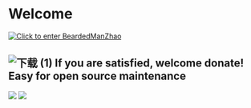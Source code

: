 # Welcome

<a href='http://www.lingyuzhao.top/'>
  <img src='https://user-images.githubusercontent.com/113756063/192980222-2746119b-0b95-4260-963f-93f52e546dc9.png' title='BeardedManZhao's website center!' alt='Click to enter BeardedManZhao's website!'>
</a>

<!-- 
<img align="left" src="https://github-readme-stats.vercel.app/api?username=BeardedManZhao&include_all_commits=true&count_private-true&custom_title=BeardedManZhao'%20GitHub%20Stats&line_height=30&show_icons=true&hide_border=true&bg_color=192133&title_color=efb752&icon_color=efb752&text_color=70bed9" width="100%"/>
<br>
-->

## ![下载 (1)](https://github.com/BeardedManZhao/BeardedManZhao/assets/113756063/04bb5549-e7dd-4d46-b9da-340b16b09488) If you are satisfied, welcome donate! Easy for open source maintenance

<!-- <img src='https://github.com/BeardedManZhao/BeardedManZhao/assets/113756063/ace9940e-7eef-4155-ad59-af088be3c15a'/>
<img src='https://github.com/BeardedManZhao/BeardedManZhao/assets/113756063/c594bc1a-88e6-4409-985d-31686a3a30fd'/> -->


<img src='https://github.com/BeardedManZhao/BeardedManZhao/assets/113756063/1c104a22-90bd-4e4b-970d-2ccc980e1294'/>
<img src='https://github.com/BeardedManZhao/BeardedManZhao/assets/113756063/1181e131-9bae-4c80-a81b-a16726c57c76'/>


